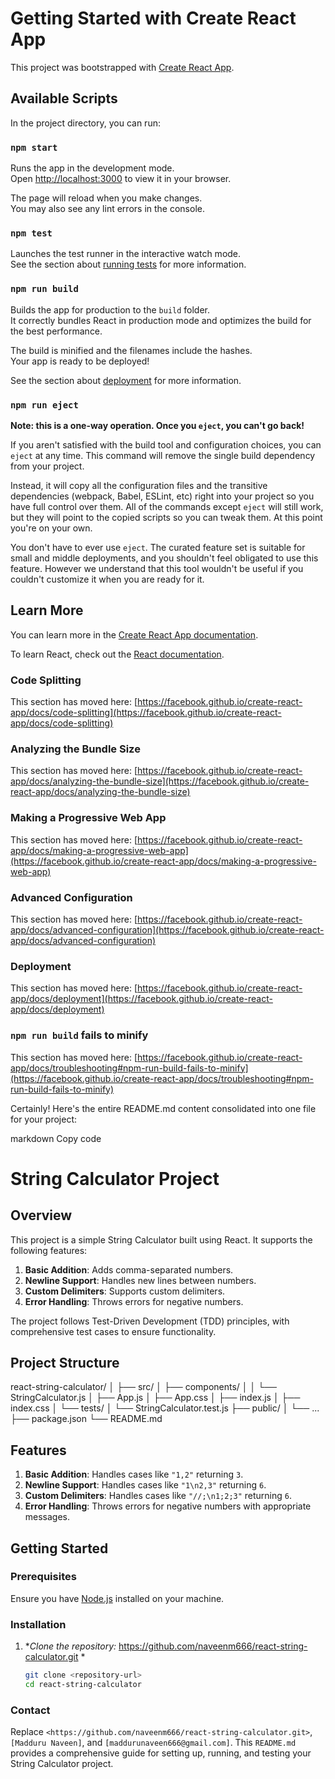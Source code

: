 # Getting Started with Create React App

This project was bootstrapped with [Create React App](https://github.com/facebook/create-react-app).

## Available Scripts

In the project directory, you can run:

### `npm start`

Runs the app in the development mode.\
Open [http://localhost:3000](http://localhost:3000) to view it in your browser.

The page will reload when you make changes.\
You may also see any lint errors in the console.

### `npm test`

Launches the test runner in the interactive watch mode.\
See the section about [running tests](https://facebook.github.io/create-react-app/docs/running-tests) for more information.

### `npm run build`

Builds the app for production to the `build` folder.\
It correctly bundles React in production mode and optimizes the build for the best performance.

The build is minified and the filenames include the hashes.\
Your app is ready to be deployed!

See the section about [deployment](https://facebook.github.io/create-react-app/docs/deployment) for more information.

### `npm run eject`

**Note: this is a one-way operation. Once you `eject`, you can't go back!**

If you aren't satisfied with the build tool and configuration choices, you can `eject` at any time. This command will remove the single build dependency from your project.

Instead, it will copy all the configuration files and the transitive dependencies (webpack, Babel, ESLint, etc) right into your project so you have full control over them. All of the commands except `eject` will still work, but they will point to the copied scripts so you can tweak them. At this point you're on your own.

You don't have to ever use `eject`. The curated feature set is suitable for small and middle deployments, and you shouldn't feel obligated to use this feature. However we understand that this tool wouldn't be useful if you couldn't customize it when you are ready for it.

## Learn More

You can learn more in the [Create React App documentation](https://facebook.github.io/create-react-app/docs/getting-started).

To learn React, check out the [React documentation](https://reactjs.org/).

### Code Splitting

This section has moved here: [https://facebook.github.io/create-react-app/docs/code-splitting](https://facebook.github.io/create-react-app/docs/code-splitting)

### Analyzing the Bundle Size

This section has moved here: [https://facebook.github.io/create-react-app/docs/analyzing-the-bundle-size](https://facebook.github.io/create-react-app/docs/analyzing-the-bundle-size)

### Making a Progressive Web App

This section has moved here: [https://facebook.github.io/create-react-app/docs/making-a-progressive-web-app](https://facebook.github.io/create-react-app/docs/making-a-progressive-web-app)

### Advanced Configuration

This section has moved here: [https://facebook.github.io/create-react-app/docs/advanced-configuration](https://facebook.github.io/create-react-app/docs/advanced-configuration)

### Deployment

This section has moved here: [https://facebook.github.io/create-react-app/docs/deployment](https://facebook.github.io/create-react-app/docs/deployment)

### `npm run build` fails to minify

This section has moved here: [https://facebook.github.io/create-react-app/docs/troubleshooting#npm-run-build-fails-to-minify](https://facebook.github.io/create-react-app/docs/troubleshooting#npm-run-build-fails-to-minify)

Certainly! Here's the entire README.md content consolidated into one file for your project:

markdown
Copy code


# String Calculator Project

## Overview

This project is a simple String Calculator built using React. It supports the following features:

1. **Basic Addition**: Adds comma-separated numbers.
2. **Newline Support**: Handles new lines between numbers.
3. **Custom Delimiters**: Supports custom delimiters.
4. **Error Handling**: Throws errors for negative numbers.

The project follows Test-Driven Development (TDD) principles, with comprehensive test cases to ensure functionality.

## Project Structure

react-string-calculator/
│
├── src/
│ ├── components/
│ │ └── StringCalculator.js
│ ├── App.js
│ ├── App.css
│ ├── index.js
│ ├── index.css
│ └── tests/
│ └── StringCalculator.test.js
├── public/
│ └── ...
├── package.json
└── README.md


## Features

1. **Basic Addition**: Handles cases like `"1,2"` returning `3`.
2. **Newline Support**: Handles cases like `"1\n2,3"` returning `6`.
3. **Custom Delimiters**: Handles cases like `"//;\n1;2;3"` returning `6`.
4. **Error Handling**: Throws errors for negative numbers with appropriate messages.

## Getting Started

### Prerequisites

Ensure you have [Node.js](https://nodejs.org/) installed on your machine.

### Installation

1. **Clone the repository:* https://github.com/naveenm666/react-string-calculator.git *

   ```bash
   git clone <repository-url>
   cd react-string-calculator

### Contact

Replace `<https://github.com/naveenm666/react-string-calculator.git>`, `[Madduru Naveen]`, and `[maddurunaveen666@gmail.com]`. This `README.md` provides a comprehensive guide for setting up, running, and testing your String Calculator project.






